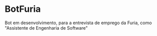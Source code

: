 # BotFuria
Bot em desenvolvimento, para a entrevista de emprego da Furia, como "Assistente de Engenharia de Software"

